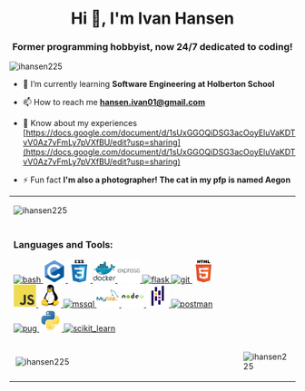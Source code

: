 <h1 align="center">Hi 👋, I'm Ivan Hansen</h1>
<h3 align="center">Former programming hobbyist, now 24/7 dedicated to coding!</h3>

<p align="left"> <img src="https://komarev.com/ghpvc/?username=ihansen225&label=Profile%20views&color=0e75b6&style=flat" alt="ihansen225" /> </p>

- 🌱 I’m currently learning **Software Engineering at Holberton School**

- 📫 How to reach me **hansen.ivan01@gmail.com**

- 📄 Know about my experiences [https://docs.google.com/document/d/1sUxGGOQiDSG3acOoyEluVaKDTvV0Az7vFmLy7pVXfBU/edit?usp=sharing](https://docs.google.com/document/d/1sUxGGOQiDSG3acOoyEluVaKDTvV0Az7vFmLy7pVXfBU/edit?usp=sharing)

- ⚡ Fun fact **I'm also a photographer! The cat in my pfp is named Aegon**

<table>
  <tr>
    <td style="vertical-align:center">
      <p text-align="center"><img src="https://github-readme-stats.vercel.app/api/top-langs?username=ihansen225&show_icons=true&locale=en&layout=compact" alt="ihansen225" /></p>
    </td>
  </tr>
  <tr>
    <td style="vertical-align:center">
      <h3 align="left">Languages and Tools:</h3>
<p align="left"> <a href="https://www.gnu.org/software/bash/" target="_blank" rel="noreferrer"> <img src="https://www.vectorlogo.zone/logos/gnu_bash/gnu_bash-icon.svg" alt="bash" width="40" height="40"/> </a> <a href="https://www.cprogramming.com/" target="_blank" rel="noreferrer"> <img src="https://raw.githubusercontent.com/devicons/devicon/master/icons/c/c-original.svg" alt="c" width="40" height="40"/> </a> <a href="https://www.w3schools.com/css/" target="_blank" rel="noreferrer"> <img src="https://raw.githubusercontent.com/devicons/devicon/master/icons/css3/css3-original-wordmark.svg" alt="css3" width="40" height="40"/> </a> <a href="https://www.docker.com/" target="_blank" rel="noreferrer"> <img src="https://raw.githubusercontent.com/devicons/devicon/master/icons/docker/docker-original-wordmark.svg" alt="docker" width="40" height="40"/> </a> <a href="https://expressjs.com" target="_blank" rel="noreferrer"> <img src="https://raw.githubusercontent.com/devicons/devicon/master/icons/express/express-original-wordmark.svg" alt="express" width="40" height="40"/> </a> <a href="https://flask.palletsprojects.com/" target="_blank" rel="noreferrer"> <img src="https://www.vectorlogo.zone/logos/pocoo_flask/pocoo_flask-icon.svg" alt="flask" width="40" height="40"/> </a> <a href="https://git-scm.com/" target="_blank" rel="noreferrer"> <img src="https://www.vectorlogo.zone/logos/git-scm/git-scm-icon.svg" alt="git" width="40" height="40"/> </a> <a href="https://www.w3.org/html/" target="_blank" rel="noreferrer"> <img src="https://raw.githubusercontent.com/devicons/devicon/master/icons/html5/html5-original-wordmark.svg" alt="html5" width="40" height="40"/> </a> <a href="https://developer.mozilla.org/en-US/docs/Web/JavaScript" target="_blank" rel="noreferrer"> <img src="https://raw.githubusercontent.com/devicons/devicon/master/icons/javascript/javascript-original.svg" alt="javascript" width="40" height="40"/> </a> <a href="https://www.linux.org/" target="_blank" rel="noreferrer"> <img src="https://raw.githubusercontent.com/devicons/devicon/master/icons/linux/linux-original.svg" alt="linux" width="40" height="40"/> </a> <a href="https://www.microsoft.com/en-us/sql-server" target="_blank" rel="noreferrer"> <img src="https://www.svgrepo.com/show/303229/microsoft-sql-server-logo.svg" alt="mssql" width="40" height="40"/> </a> <a href="https://www.mysql.com/" target="_blank" rel="noreferrer"> <img src="https://raw.githubusercontent.com/devicons/devicon/master/icons/mysql/mysql-original-wordmark.svg" alt="mysql" width="40" height="40"/> </a> <a href="https://nodejs.org" target="_blank" rel="noreferrer"> <img src="https://raw.githubusercontent.com/devicons/devicon/master/icons/nodejs/nodejs-original-wordmark.svg" alt="nodejs" width="40" height="40"/> </a> <a href="https://pandas.pydata.org/" target="_blank" rel="noreferrer"> <img src="https://raw.githubusercontent.com/devicons/devicon/2ae2a900d2f041da66e950e4d48052658d850630/icons/pandas/pandas-original.svg" alt="pandas" width="40" height="40"/> </a> <a href="https://postman.com" target="_blank" rel="noreferrer"> <img src="https://www.vectorlogo.zone/logos/getpostman/getpostman-icon.svg" alt="postman" width="40" height="40"/> </a> <a href="https://pugjs.org" target="_blank" rel="noreferrer"> <img src="https://cdn.worldvectorlogo.com/logos/pug.svg" alt="pug" width="40" height="40"/> </a> <a href="https://www.python.org" target="_blank" rel="noreferrer"> <img src="https://raw.githubusercontent.com/devicons/devicon/master/icons/python/python-original.svg" alt="python" width="40" height="40"/> </a> <a href="https://scikit-learn.org/" target="_blank" rel="noreferrer"> <img src="https://upload.wikimedia.org/wikipedia/commons/0/05/Scikit_learn_logo_small.svg" alt="scikit_learn" width="40" height="40"/> </a> </p>
    </td>
  </tr>
  <tr>
    <td style="vertical-align:center">
      <p text-align="center">&nbsp;<img src="https://github-readme-stats.vercel.app/api?username=ihansen225&show_icons=true&locale=en" alt="ihansen225" /></p>
    </td>
    <td style="vertical-align:center">
      <p text-align="center"><img src="https://github-readme-streak-stats.herokuapp.com/?user=ihansen225&" alt="ihansen225" /></p>
    </td>
  </tr>
</table>
